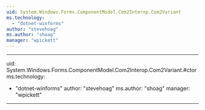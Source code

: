 ```yaml
---
uid: System.Windows.Forms.ComponentModel.Com2Interop.Com2Variant
ms.technology: 
  - "dotnet-winforms"
author: "stevehoag"
ms.author: "shoag"
manager: "wpickett"
---
```


---
uid: System.Windows.Forms.ComponentModel.Com2Interop.Com2Variant.#ctor
ms.technology: 
  - "dotnet-winforms"
author: "stevehoag"
ms.author: "shoag"
manager: "wpickett"
---
